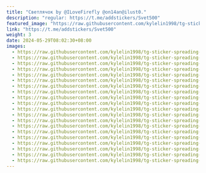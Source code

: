 ```yaml
---
title: "Светлячок by @ILoveFirefly @on14an@ilust0."
description: "regular: https://t.me/addstickers/Svet500"
featured_image: "https://raw.githubusercontent.com/kylelin1998/tg-sticker-spreading-worldwide-images/main/img/c6bd7215-9c6f-4809-b600-67ad7ffcf818.jpg"
link: "https://t.me/addstickers/Svet500"
weight: 3
date: 2024-05-29T08:02:30+08:00
images:
  - https://raw.githubusercontent.com/kylelin1998/tg-sticker-spreading-worldwide-images/main/img/c6bd7215-9c6f-4809-b600-67ad7ffcf818.jpg
  - https://raw.githubusercontent.com/kylelin1998/tg-sticker-spreading-worldwide-images/main/img/1c88b17f-9d5b-424c-8a7b-e9ac87468a96.jpg
  - https://raw.githubusercontent.com/kylelin1998/tg-sticker-spreading-worldwide-images/main/img/846d44b1-7a80-4479-9027-56686a1b27a0.jpg
  - https://raw.githubusercontent.com/kylelin1998/tg-sticker-spreading-worldwide-images/main/img/7e41967a-4650-422b-af93-698f63fad04e.jpg
  - https://raw.githubusercontent.com/kylelin1998/tg-sticker-spreading-worldwide-images/main/img/94fd6d9a-bc89-4114-b8bf-8c2c0b850329.jpg
  - https://raw.githubusercontent.com/kylelin1998/tg-sticker-spreading-worldwide-images/main/img/f6cd8073-c532-4069-805d-a771f9390d82.jpg
  - https://raw.githubusercontent.com/kylelin1998/tg-sticker-spreading-worldwide-images/main/img/d1dff830-d86d-4a35-9caf-801815456271.jpg
  - https://raw.githubusercontent.com/kylelin1998/tg-sticker-spreading-worldwide-images/main/img/47f6165d-266a-49af-9717-4a28b4b13e77.jpg
  - https://raw.githubusercontent.com/kylelin1998/tg-sticker-spreading-worldwide-images/main/img/c964ccd0-51c9-4a48-92b2-04b2c2e48425.jpg
  - https://raw.githubusercontent.com/kylelin1998/tg-sticker-spreading-worldwide-images/main/img/78b7d32e-2266-4541-be3d-36a53eb5bdb6.jpg
  - https://raw.githubusercontent.com/kylelin1998/tg-sticker-spreading-worldwide-images/main/img/ec3f1d97-b1e0-4538-be34-98cebe8ba76f.jpg
  - https://raw.githubusercontent.com/kylelin1998/tg-sticker-spreading-worldwide-images/main/img/0e85c04a-dd8f-425b-9c5b-f1b6426bcdee.jpg
  - https://raw.githubusercontent.com/kylelin1998/tg-sticker-spreading-worldwide-images/main/img/8200d51f-557c-4d3d-99c0-494d813cd607.jpg
  - https://raw.githubusercontent.com/kylelin1998/tg-sticker-spreading-worldwide-images/main/img/e5a16369-34df-45be-8272-6f79b1acd2f8.jpg
  - https://raw.githubusercontent.com/kylelin1998/tg-sticker-spreading-worldwide-images/main/img/1179b1c2-2c08-46a1-a089-2d2a4b0aa0bc.jpg
  - https://raw.githubusercontent.com/kylelin1998/tg-sticker-spreading-worldwide-images/main/img/2492abf1-10bd-40f2-92f6-7dbf04448a7e.jpg
  - https://raw.githubusercontent.com/kylelin1998/tg-sticker-spreading-worldwide-images/main/img/b0b1e508-b109-47b2-a427-0b88a1cdb42a.jpg
  - https://raw.githubusercontent.com/kylelin1998/tg-sticker-spreading-worldwide-images/main/img/295907c8-71b6-4bcc-aea7-7a5f77db70e1.jpg
  - https://raw.githubusercontent.com/kylelin1998/tg-sticker-spreading-worldwide-images/main/img/c9e55a83-7222-42a3-9715-f8f74d235c46.jpg
  - https://raw.githubusercontent.com/kylelin1998/tg-sticker-spreading-worldwide-images/main/img/9272d01f-2243-438d-b760-d048adc83f32.jpg
---
```

